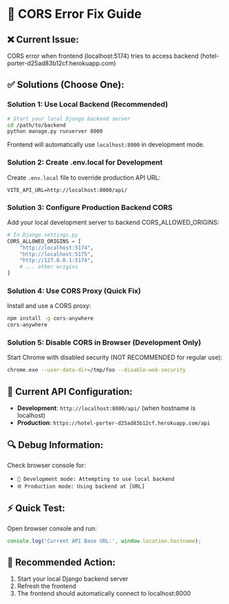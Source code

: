 # 🔧 CORS Error Fix Guide

## ❌ Current Issue:
CORS error when frontend (localhost:5174) tries to access backend (hotel-porter-d25ad83b12cf.herokuapp.com)

## ✅ Solutions (Choose One):

### **Solution 1: Use Local Backend (Recommended)**
```bash
# Start your local Django backend server
cd /path/to/backend
python manage.py runserver 8000
```
Frontend will automatically use `localhost:8000` in development mode.

### **Solution 2: Create .env.local for Development**
Create `.env.local` file to override production API URL:
```properties
VITE_API_URL=http://localhost:8000/api/
```

### **Solution 3: Configure Production Backend CORS**
Add your local development server to backend CORS_ALLOWED_ORIGINS:
```python
# In Django settings.py
CORS_ALLOWED_ORIGINS = [
    "http://localhost:5174",
    "http://localhost:5175", 
    "http://127.0.0.1:5174",
    # ... other origins
]
```

### **Solution 4: Use CORS Proxy (Quick Fix)**
Install and use a CORS proxy:
```bash
npm install -g cors-anywhere
cors-anywhere
```

### **Solution 5: Disable CORS in Browser (Development Only)**
Start Chrome with disabled security (NOT RECOMMENDED for regular use):
```bash
chrome.exe --user-data-dir=/tmp/foo --disable-web-security
```

## 🎯 **Current API Configuration:**
- **Development**: `http://localhost:8000/api/` (when hostname is localhost)
- **Production**: `https://hotel-porter-d25ad83b12cf.herokuapp.com/api`

## 🔍 **Debug Information:**
Check browser console for:
- `🔧 Development mode: Attempting to use local backend`
- `🌐 Production mode: Using backend at [URL]`

## ⚡ **Quick Test:**
Open browser console and run:
```javascript
console.log('Current API Base URL:', window.location.hostname);
```

## 📝 **Recommended Action:**
1. Start your local Django backend server
2. Refresh the frontend 
3. The frontend should automatically connect to localhost:8000
